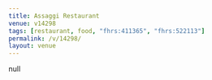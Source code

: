 ```yaml
---
title: Assaggi Restaurant
venue: v14298
tags: [restaurant, food, "fhrs:411365", "fhrs:522113"]
permalink: /v/14298/
layout: venue
---
```

null
